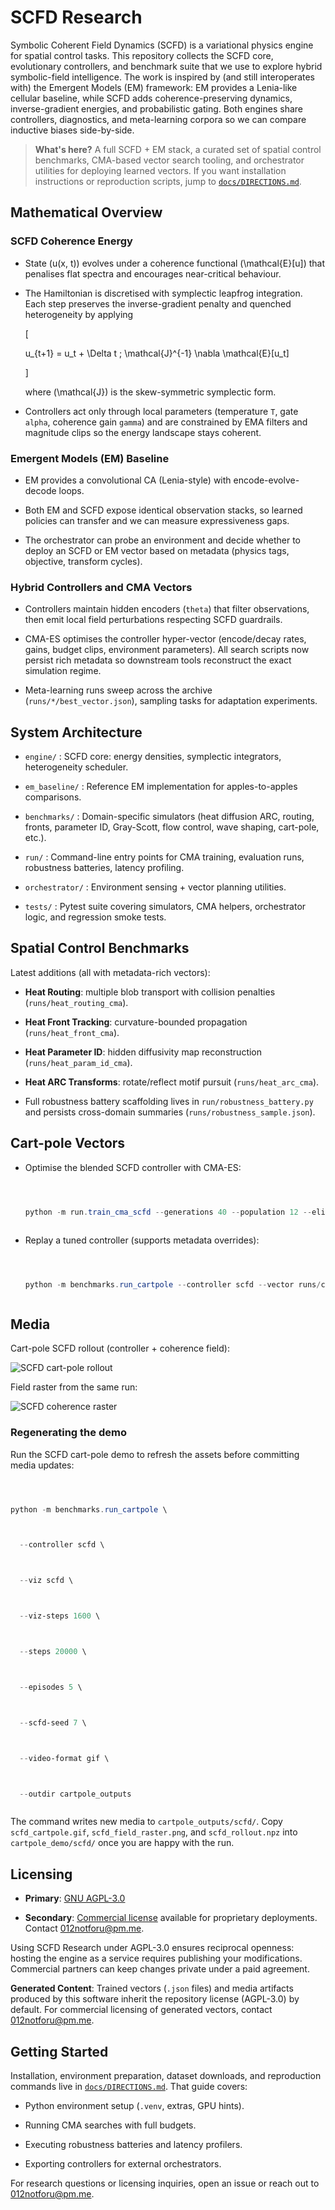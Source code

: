 # SCFD Research

Symbolic Coherent Field Dynamics (SCFD) is a variational physics engine for spatial control tasks. This repository collects the SCFD core, evolutionary controllers, and benchmark suite that we use to explore hybrid symbolic-field intelligence. The work is inspired by (and still interoperates with) the Emergent Models (EM) framework: EM provides a Lenia-like cellular baseline, while SCFD adds coherence-preserving dynamics, inverse-gradient energies, and probabilistic gating. Both engines share controllers, diagnostics, and meta-learning corpora so we can compare inductive biases side-by-side.

> **What's here?** A full SCFD + EM stack, a curated set of spatial control benchmarks, CMA-based vector search tooling, and orchestrator utilities for deploying learned vectors. If you want installation instructions or reproduction scripts, jump to [`docs/DIRECTIONS.md`](docs/DIRECTIONS.md).

## Mathematical Overview

### SCFD Coherence Energy

- State \(u(x, t)\) evolves under a coherence functional \(\mathcal{E}[u]\) that penalises flat spectra and encourages near-critical behaviour.

- The Hamiltonian is discretised with symplectic leapfrog integration. Each step preserves the inverse-gradient penalty and quenched heterogeneity by applying

  \[

  u_{t+1} = u_t + \Delta t \; \mathcal{J}^{-1} \nabla \mathcal{E}[u_t]

  \]

  where \(\mathcal{J}\) is the skew-symmetric symplectic form.

- Controllers act only through local parameters (temperature `T`, gate `alpha`, coherence gain `gamma`) and are constrained by EMA filters and magnitude clips so the energy landscape stays coherent.

### Emergent Models (EM) Baseline

- EM provides a convolutional CA (Lenia-style) with encode-evolve-decode loops.

- Both EM and SCFD expose identical observation stacks, so learned policies can transfer and we can measure expressiveness gaps.

- The orchestrator can probe an environment and decide whether to deploy an SCFD or EM vector based on metadata (physics tags, objective, transform cycles).

### Hybrid Controllers and CMA Vectors

- Controllers maintain hidden encoders (`theta`) that filter observations, then emit local field perturbations respecting SCFD guardrails.

- CMA-ES optimises the controller hyper-vector (encode/decay rates, gains, budget clips, environment parameters). All search scripts now persist rich metadata so downstream tools reconstruct the exact simulation regime.

- Meta-learning runs sweep across the archive (`runs/*/best_vector.json`), sampling tasks for adaptation experiments.

## System Architecture

- `engine/` : SCFD core: energy densities, symplectic integrators, heterogeneity scheduler.

- `em_baseline/` : Reference EM implementation for apples-to-apples comparisons.

- `benchmarks/` : Domain-specific simulators (heat diffusion ARC, routing, fronts, parameter ID, Gray-Scott, flow control, wave shaping, cart-pole, etc.).

- `run/` : Command-line entry points for CMA training, evaluation runs, robustness batteries, latency profiling.

- `orchestrator/` : Environment sensing + vector planning utilities.

- `tests/` : Pytest suite covering simulators, CMA helpers, orchestrator logic, and regression smoke tests.

## Spatial Control Benchmarks

Latest additions (all with metadata-rich vectors):

- **Heat Routing**: multiple blob transport with collision penalties (`runs/heat_routing_cma`).

- **Heat Front Tracking**: curvature-bounded propagation (`runs/heat_front_cma`).

- **Heat Parameter ID**: hidden diffusivity map reconstruction (`runs/heat_param_id_cma`).

- **Heat ARC Transforms**: rotate/reflect motif pursuit (`runs/heat_arc_cma`).

- Full robustness battery scaffolding lives in `run/robustness_battery.py` and persists cross-domain summaries (`runs/robustness_sample.json`).

## Cart-pole Vectors

- Optimise the blended SCFD controller with CMA-ES:

  ```powershell

  python -m run.train_cma_scfd --generations 40 --population 12 --elite 4 --episodes 4 --steps 5000 --seed 3 --outdir runs/cartpole_cma

  ```

- Replay a tuned controller (supports metadata overrides):

  ```powershell

  python -m benchmarks.run_cartpole --controller scfd --vector runs/cartpole_cma/best_vector.json --steps 5000 --episodes 10 --viz scfd --video-format gif --outdir cartpole_outputs

  ```

## Media

Cart-pole SCFD rollout (controller + coherence field):

![SCFD cart-pole rollout](cartpole_demo/scfd/scfd_cartpole.gif)

Field raster from the same run:

![SCFD coherence raster](cartpole_demo/scfd/scfd_field_raster.png)

### Regenerating the demo

Run the SCFD cart-pole demo to refresh the assets before committing media updates:

```powershell

python -m benchmarks.run_cartpole \

  --controller scfd \

  --viz scfd \

  --viz-steps 1600 \

  --steps 20000 \

  --episodes 5 \

  --scfd-seed 7 \

  --video-format gif \

  --outdir cartpole_outputs

```

The command writes new media to `cartpole_outputs/scfd/`. Copy `scfd_cartpole.gif`, `scfd_field_raster.png`, and `scfd_rollout.npz` into `cartpole_demo/scfd/` once you are happy with the run.

## Licensing

- **Primary**: [GNU AGPL-3.0](LICENSE)

- **Secondary**: [Commercial license](LICENSE-COMMERCIAL.md) available for proprietary deployments. Contact 012notforu@pm.me.

Using SCFD Research under AGPL-3.0 ensures reciprocal openness: hosting the engine as a service requires publishing your modifications. Commercial partners can keep changes private under a paid agreement.

**Generated Content**: Trained vectors (`.json` files) and media artifacts produced by this software inherit the repository license (AGPL-3.0) by default. For commercial licensing of generated vectors, contact 012notforu@pm.me.

## Getting Started

Installation, environment preparation, dataset downloads, and reproduction commands live in [`docs/DIRECTIONS.md`](docs/DIRECTIONS.md). That guide covers:

- Python environment setup (`.venv`, extras, GPU hints).

- Running CMA searches with full budgets.

- Executing robustness batteries and latency profilers.

- Exporting controllers for external orchestrators.

For research questions or licensing inquiries, open an issue or reach out to 012notforu@pm.me.

